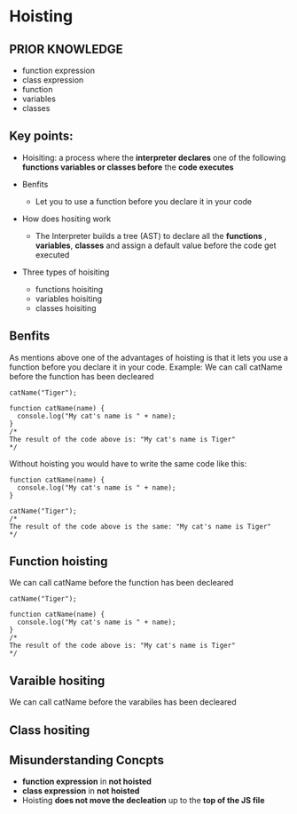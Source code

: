 # Hoisting

## PRIOR KNOWLEDGE
 - function expression 
 - class expression
 - function
 - variables
 - classes

## Key points:
- Hoisiting: a process where the **interpreter declares** one of the following **functions variables or classes  before** the **code executes**

- Benfits
  - Let you to use a function before you declare it in your code 

- How does hositing work
  - The Interpreter builds a tree (AST) to declare all the **functions** , **variables**, **classes** and assign a default value before the code get executed  

- Three types of hoisiting
  - functions hoisiting
  - variables hoisiting
  - classes hoisiting

## Benfits
As mentions above one of the advantages of hoisting is that it lets you use a function before you declare it in your code. Example: We can call catName before the function has been decleared
```
catName("Tiger");

function catName(name) {
  console.log("My cat's name is " + name);
}
/*
The result of the code above is: "My cat's name is Tiger"
*/
```
Without hoisting you would have to write the same code like this:
```
function catName(name) {
  console.log("My cat's name is " + name);
}

catName("Tiger");
/*
The result of the code above is the same: "My cat's name is Tiger"
*/
```

## Function hoisting
We can call catName before the function has been decleared
```
catName("Tiger");

function catName(name) {
  console.log("My cat's name is " + name);
}
/*
The result of the code above is: "My cat's name is Tiger"
*/
```

## Varaible hositing
We can call catName before the varabiles has been decleared

## Class hositing


## Misunderstanding Concpts
- **function expression** in **not hoisted**
- **class expression** in **not hoisted**
- Hoisting **does not move the decleation** up to the **top of the JS file** 
